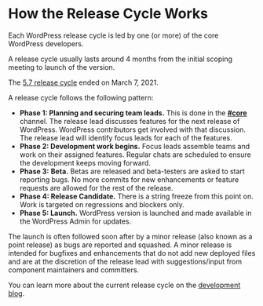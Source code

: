 # How the Release Cycle Works

Each WordPress release cycle is led by one (or more) of the core WordPress developers.

A release cycle usually lasts around 4 months from the initial scoping meeting to launch of the version.

The [5.7 release cycle](https://make.wordpress.org/core/5-7/) ended on March 7, 2021.

A release cycle follows the following pattern:

*   **Phase 1: Planning and securing team leads.** This is done in the **[#core](https://wordpress.slack.com/messages/C02RQBWTW)** channel. The release lead discusses features for the next release of WordPress. WordPress contributors get involved with that discussion. The release lead will identify focus leads for each of the features.
*   **Phase 2: Development work begins.** Focus leads assemble teams and work on their assigned features. Regular chats are scheduled to ensure the development keeps moving forward.
*   **Phase 3:** **Beta.** Betas are released and beta-testers are asked to start reporting bugs. No more commits for new enhancements or feature requests are allowed for the rest of the release.
*   **Phase 4: Release Candidate.** There is a string freeze from this point on. Work is targeted on regressions and blockers only.
*   **Phase 5: Launch.** WordPress version is launched and made available in the WordPress Admin for updates.

The launch is often followed soon after by a minor release (also known as a point release) as bugs are reported and squashed. A minor release is intended for bugfixes and enhancements that do not add new deployed files and are at the discretion of the release lead with suggestions/input from component maintainers and committers.

You can learn more about the current release cycle on the [development blog](https://make.wordpress.org/core/).